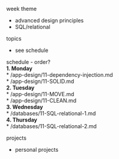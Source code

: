week theme  
  * advanced design principles  
  * SQL/relational  
  
topics  
  * see schedule  
  
schedule - order?  
  **1. Monday**  
    * /app-design/11-dependency-injection.md  
    * /app-design/11-SOLID.md  
  **2. Tuesday**  
    * /app-design/11-MOVE.md  
    * /app-design/11-CLEAN.md  
  **3. Wednesday**  
    * /databases/11-SQL-relational-1.md  
  **4. Thursday**  
    * /databases/11-SQL-relational-2.md  
  
projects  
  * personal projects  

